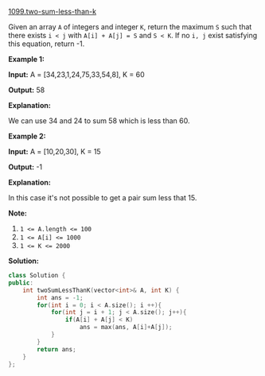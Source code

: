 [1099.two-sum-less-than-k](https://leetcode.com/problems/two-sum-less-than-k/)  

Given an array `A` of integers and integer `K`, return the maximum `S` such that there exists `i < j` with `A[i] + A[j] = S` and `S < K`. If no `i, j` exist satisfying this equation, return -1.

**Example 1:**

  
**Input:** A = \[34,23,1,24,75,33,54,8\], K = 60
  
**Output:** 58
  
**Explanation:** 
  
We can use 34 and 24 to sum 58 which is less than 60.
  

**Example 2:**

  
**Input:** A = \[10,20,30\], K = 15
  
**Output:** \-1
  
**Explanation:** 
  
In this case it's not possible to get a pair sum less that 15.
  

**Note:**

1.  `1 <= A.length <= 100`
2.  `1 <= A[i] <= 1000`
3.  `1 <= K <= 2000`  



**Solution:**  

```cpp
class Solution {
public:
    int twoSumLessThanK(vector<int>& A, int K) {
        int ans = -1;
        for(int i = 0; i < A.size(); i ++){
            for(int j = i + 1; j < A.size(); j++){
                if(A[i] + A[j] < K)
                    ans = max(ans, A[i]+A[j]);
            }
        }
        return ans;
    }
};
```
      